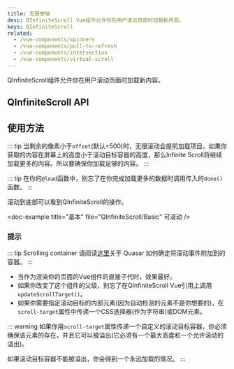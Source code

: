 ```yaml
---
title: 无限卷轴
desc: QInfiniteScroll Vue组件允许你在用户滚动页面时加载新内容。
keys: QInfiniteScroll
related:
  - /vue-components/spinners
  - /vue-components/pull-to-refresh
  - /vue-components/intersection
  - /vue-components/virtual-scroll
---
```


QInfiniteScroll组件允许你在用户滚动页面时加载新内容。

## QInfiniteScroll API

<doc-api file="QInfiniteScroll" />

## 使用方法

::: tip
当剩余的像素小于`offset`(默认=500)时，无限滚动会提前加载项目。如果你获取的内容在屏幕上的高度小于滚动目标容器的高度，那么Infinite Scroll将继续加载更多的内容。所以要确保你加载足够的内容。
:::

::: tip
在你的`@load`函数中，别忘了在你完成加载更多的数据时调用传入的`done()`函数。
:::

滚动到底部可以看到QInfiniteScroll的操作。

<doc-example title="基本" file="QInfiniteScroll/Basic" 可滚动 />

<doc-example title="自定义滚动目标容器" file="QInfiniteScroll/Container" />

<doc-example title="反转(Messenger风格)" file="QInfiniteScroll/Reverse" scrollable />

### 提示

::: tip Scrolling container
请阅读[这里](/vue-components/scroll-observer#determining-scrolling-container)关于 Quasar 如何确定将滚动事件附加到的容器。
:::

* 当作为渲染你的页面的Vue组件的直接子代时，效果最好。
* 如果你改变了这个组件的父级，别忘了在QInfiniteScroll Vue引用上调用`updateScrollTarget()`。
* 如果你需要指定滚动目标的内部元素(因为自动检测的元素不是你想要的)，在`scroll-target`属性中传递一个CSS选择器(作为字符串)或DOM元素。

::: warning
如果你用`scroll-target`属性传递一个自定义的滚动目标容器，你必须确保该元素的存在，并且它可以被溢出(它必须有一个最大高度和一个允许滚动的溢出)。

如果滚动目标容器不能被溢出，你会得到一个永远加载的情况。
:::

<doc-example title="QMenu中的用法" file="QInfiniteScroll/Menu" />
